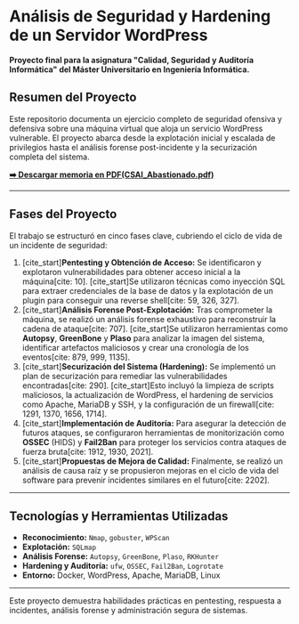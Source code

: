 # Análisis de Seguridad y Hardening de un Servidor WordPress

**Proyecto final para la asignatura "Calidad, Seguridad y Auditoría Informática" del Máster Universitario en Ingeniería Informática.**

## Resumen del Proyecto

Este repositorio documenta un ejercicio completo de seguridad ofensiva y defensiva sobre una máquina virtual que aloja un servicio WordPress vulnerable. El proyecto abarca desde la explotación inicial y escalada de privilegios hasta el análisis forense post-incidente y la securización completa del sistema.

[**➡️ Descargar memoria en PDF(CSAI_Abastionado.pdf)**](CSAI_Abastionado.pdf)

---

## Fases del Proyecto

El trabajo se estructuró en cinco fases clave, cubriendo el ciclo de vida de un incidente de seguridad:

1.  [cite_start]**Pentesting y Obtención de Acceso:** Se identificaron y explotaron vulnerabilidades para obtener acceso inicial a la máquina[cite: 10]. [cite_start]Se utilizaron técnicas como inyección SQL para extraer credenciales de la base de datos y la explotación de un plugin para conseguir una reverse shell[cite: 59, 326, 327].
2.  [cite_start]**Análisis Forense Post-Explotación:** Tras comprometer la máquina, se realizó un análisis forense exhaustivo para reconstruir la cadena de ataque[cite: 707]. [cite_start]Se utilizaron herramientas como **Autopsy**, **GreenBone** y **Plaso** para analizar la imagen del sistema, identificar artefactos maliciosos y crear una cronología de los eventos[cite: 879, 999, 1135].
3.  [cite_start]**Securización del Sistema (Hardening):** Se implementó un plan de securización para remediar las vulnerabilidades encontradas[cite: 290]. [cite_start]Esto incluyó la limpieza de scripts maliciosos, la actualización de WordPress, el hardening de servicios como Apache, MariaDB y SSH, y la configuración de un firewall[cite: 1291, 1370, 1656, 1714].
4.  [cite_start]**Implementación de Auditoría:** Para asegurar la detección de futuros ataques, se configuraron herramientas de monitorización como **OSSEC** (HIDS) y **Fail2Ban** para proteger los servicios contra ataques de fuerza bruta[cite: 1912, 1930, 2021].
5.  [cite_start]**Propuestas de Mejora de Calidad:** Finalmente, se realizó un análisis de causa raíz y se propusieron mejoras en el ciclo de vida del software para prevenir incidentes similares en el futuro[cite: 2202].

---

## Tecnologías y Herramientas Utilizadas

* **Reconocimiento:** `Nmap`, `gobuster`, `WPScan`
* **Explotación:** `SQLmap`
* **Análisis Forense:** `Autopsy`, `GreenBone`, `Plaso`, `RKHunter`
* **Hardening y Auditoría:** `ufw`, `OSSEC`, `Fail2Ban`, `Logrotate`
* **Entorno:** Docker, WordPress, Apache, MariaDB, Linux

---

Este proyecto demuestra habilidades prácticas en pentesting, respuesta a incidentes, análisis forense y administración segura de sistemas.
